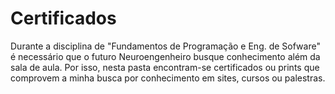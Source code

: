 # Certificados
Durante a disciplina de "Fundamentos de Programação e Eng. de Sofware" é necessário que o futuro Neuroengenheiro busque conhecimento além da sala de aula. Por isso, nesta pasta encontram-se certificados ou prints que comprovem a minha busca por conhecimento em sites, cursos ou palestras. 
